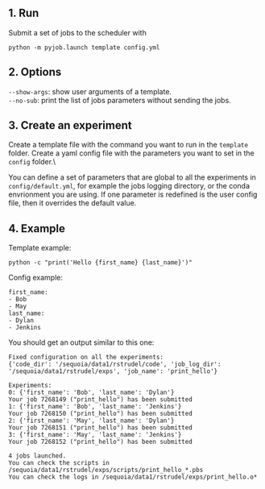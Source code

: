 
## 1. Run
Submit a set of jobs to the scheduler with
```
python -m pyjob.launch template config.yml
```

## 2. Options
`--show-args`: show user arguments of a template.<br/>
`--no-sub`: print the list of jobs parameters without sending the jobs.<br/>

## 3. Create an experiment

Create a template file with the command you want to run in the `template` folder.
Create a yaml config file with the parameters you want to set in the `config` folder.\\

You can define a set of parameters that are global to all the experiments in `config/default.yml`, for example the jobs logging directory, or the conda envrionment you are using. If one parameter is redefined is the user config file, then it overrides the default value.

## 4. Example
Template example:
```
python -c "print('Hello {first_name} {last_name}')"
```
Config example:
```
first_name:
- Bob
- May
last_name:
- Dylan
- Jenkins
```

You should get an output similar to this one:
```
Fixed configuration on all the experiments:
{'code_dir': '/sequoia/data1/rstrudel/code', 'job_log_dir': '/sequoia/data1/rstrudel/exps', 'job_name': 'print_hello'} 

Experiments:
0: {'first_name': 'Bob', 'last_name': 'Dylan'}
Your job 7268149 ("print_hello") has been submitted
1: {'first_name': 'Bob', 'last_name': 'Jenkins'}
Your job 7268150 ("print_hello") has been submitted
2: {'first_name': 'May', 'last_name': 'Dylan'}
Your job 7268151 ("print_hello") has been submitted
3: {'first_name': 'May', 'last_name': 'Jenkins'}
Your job 7268152 ("print_hello") has been submitted

4 jobs launched.
You can check the scripts in /sequoia/data1/rstrudel/exps/scripts/print_hello_*.pbs
You can check the logs in /sequoia/data1/rstrudel/exps/print_hello.o*
```
